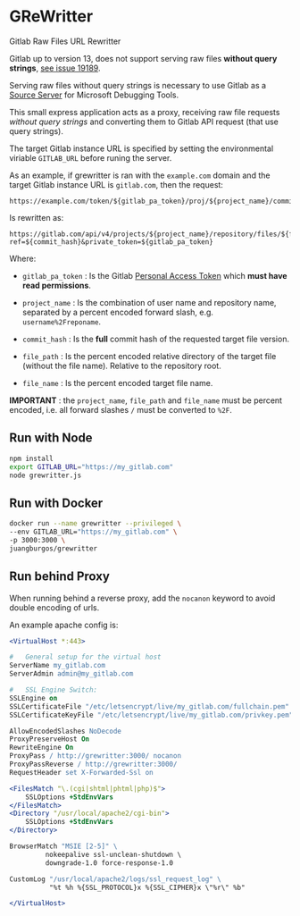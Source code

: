 # GReWritter

Gitlab Raw Files URL Rewritter

Gitlab up to version 13, does not support serving raw files **without query strings**, [see issue 19189](https://gitlab.com/gitlab-org/gitlab/-/issues/19189).

Serving raw files without query strings is necessary to use Gitlab as a [Source Server](https://docs.microsoft.com/en-us/windows/win32/debug/source-server-and-source-indexing)  for Microsoft Debugging Tools.

This small express application acts as a proxy, receiving raw file requests *without query strings* and converting them to Gitlab API request (that use query strings).

The target Gitlab instance URL is specified by setting the environmental viriable `GITLAB_URL` before runing the server.

As an example, if grewritter is ran with the `example.com` domain and the target Gitlab instance URL is `gitlab.com`, then the request:

```
https://example.com/token/${gitlab_pa_token}/proj/${project_name}/commit/${commit_hash}/path/${file_path}/file/${file_name}
```

Is rewritten as:

```
https://gitlab.com/api/v4/projects/${project_name}/repository/files/${file_path}%2F${file_name}/raw?ref=${commit_hash}&private_token=${gitlab_pa_token}
```

Where:

* `gitlab_pa_token` : Is the Gitlab [Personal Access Token](https://docs.gitlab.com/ee/user/profile/personal_access_tokens.html) which **must have read permissions**.

* `project_name` : Is the combination of user name and repository name, separated by a percent encoded forward slash, e.g. `username%2Freponame`.

* `commit_hash` : Is the **full** commit hash of the requested target file version.

* `file_path` : Is the percent encoded relative directory of the target file (without the file name). Relative to the repository root.

* `file_name` : Is the percent encoded target file name.

**IMPORTANT** : the `project_name`, `file_path` and `file_name` must be percent encoded, i.e. all forward slashes `/` must be converted to `%2F`.

## Run with Node

```bash
npm install
export GITLAB_URL="https://my_gitlab.com"
node grewritter.js
```

## Run with Docker

```bash
docker run --name grewritter --privileged \
--env GITLAB_URL="https://my_gitlab.com" \
-p 3000:3000 \
juangburgos/grewritter
```

## Run behind Proxy

When running behind a reverse proxy, add the `nocanon` keyword to avoid double encoding of urls.

An example apache config is:

```apache
<VirtualHost *:443>

#   General setup for the virtual host
ServerName my_gitlab.com
ServerAdmin admin@my_gitlab.com

#   SSL Engine Switch:
SSLEngine on
SSLCertificateFile "/etc/letsencrypt/live/my_gitlab.com/fullchain.pem"
SSLCertificateKeyFile "/etc/letsencrypt/live/my_gitlab.com/privkey.pem"

AllowEncodedSlashes NoDecode
ProxyPreserveHost On
RewriteEngine On
ProxyPass / http://grewritter:3000/ nocanon
ProxyPassReverse / http://grewritter:3000/
RequestHeader set X-Forwarded-Ssl on

<FilesMatch "\.(cgi|shtml|phtml|php)$">
    SSLOptions +StdEnvVars
</FilesMatch>
<Directory "/usr/local/apache2/cgi-bin">
    SSLOptions +StdEnvVars
</Directory>

BrowserMatch "MSIE [2-5]" \
         nokeepalive ssl-unclean-shutdown \
         downgrade-1.0 force-response-1.0

CustomLog "/usr/local/apache2/logs/ssl_request_log" \
          "%t %h %{SSL_PROTOCOL}x %{SSL_CIPHER}x \"%r\" %b"

</VirtualHost>  
```